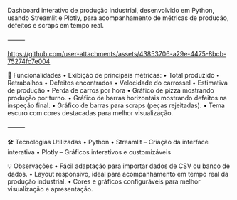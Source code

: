 Dashboard interativo de produção industrial, desenvolvido em Python, usando Streamlit e Plotly, para acompanhamento de métricas de produção, defeitos e scraps em tempo real.

⸻

https://github.com/user-attachments/assets/43853706-a29e-4475-8bcb-75274fc7e004



🔹 Funcionalidades
	•	Exibição de principais métricas:
	•	Total produzido
	•	Retrabalhos
	•	Defeitos encontrados
	•	Velocidade do carrossel
	•	Estimativa de produção
	•	Perda de carros por hora
	•	Gráfico de pizza mostrando produção por turno.
	•	Gráfico de barras horizontais mostrando defeitos na inspeção final.
	•	Gráfico de barras para scraps (peças rejeitadas).
	•	Tema escuro com cores destacadas para melhor visualização.

⸻

🛠 Tecnologias Utilizadas
	•	Python
	•	Streamlit – Criação da interface interativa
	•	Plotly – Gráficos interativos e customizáveis

  💡 Observações
	•	Fácil adaptação para importar dados de CSV ou banco de dados.
	•	Layout responsivo, ideal para acompanhamento em tempo real da produção industrial.
	•	Cores e gráficos configuráveis para melhor visualização e apresentação.




